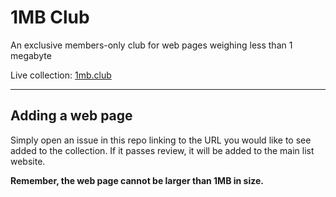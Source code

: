 # 1MB Club

An exclusive members-only club for web pages weighing less than 1 megabyte

Live collection: <a href="https://1mb.club">1mb.club</a>

---

## Adding a web page

Simply open an issue in this repo linking to the URL you would like to see added to the collection. If it passes review, it will be added to the main list website.

**Remember, the web page cannot be larger than 1MB in size.**
